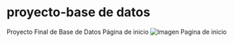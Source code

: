 # proyecto-base de datos
Proyecto Final de Base de Datos
Página de inicio
![Imagen Pagina de inicio](https://github.com/UnoGuilleSalvaje/db-proyecto/assets/96224990/c6e692af-e0ff-45b6-b816-d80db3838722)
